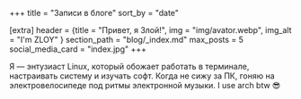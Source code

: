 +++
title = "Записи в блоге"
sort_by = "date"

[extra]
header = {title = "Привет, я Злой!", img = "img/avator.webp", img_alt = "I'm ZLOY" }
section_path = "blog/_index.md"
max_posts = 5
social_media_card = "index.jpg"
+++

Я — энтузиаст Linux, который обожает работать в терминале, настраивать систему и изучать софт. Когда не сижу за ПК, гоняю на электровелосипеде под ритмы электронной музыки. I use arch btw 😎
